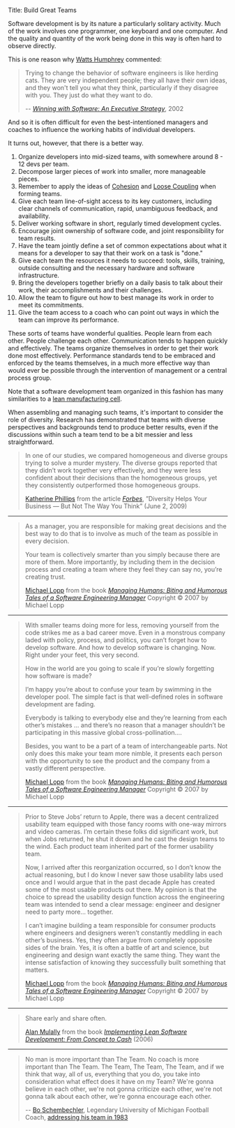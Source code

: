 Title: Build Great Teams

Software development is by its nature a particularly solitary activity. Much of the work involves one programmer, one keyboard and one computer. And the quality and quantity of the work being done in this way is often hard to observe directly.

This is one reason why [Watts Humphrey][wh] commented:

> Trying to change the behavior of software engineers is like herding cats. They are very independent people; they all have their own ideas, and they won't tell you what they think, particularly if they disagree with you. They just do what they want to do.
>
> -- <cite>[Winning with Software: An Executive Strategy][humphrey-2001]</cite>, 2002

And so it is often difficult for even the best-intentioned managers and coaches to influence the working habits of individual developers.

It turns out, however, that there is a better way.

1. Organize developers into mid-sized teams, with somewhere around 8 - 12 devs per team.
2. Decompose larger pieces of work into smaller, more manageable pieces.
3. Remember to apply the ideas of [Cohesion][cohesion] and [Loose Coupling][loose] when forming teams.
4. Give each team line-of-sight access to its key customers, including clear channels of communication, rapid, unambiguous feedback, and availability.
5. Deliver working software in short, regularly timed development cycles.
6. Encourage joint ownership of software code, and joint responsibility for team results.
7. Have the team jointly define a set of common expectations about what it means for a developer to say that their work on a task is "done."
8. Give each team the resources it needs to succeed: tools, skills, training, outside consulting and the necessary hardware and software infrastructure.
9. Bring the developers together briefly on a daily basis to talk about their work, their accomplishments and their challenges.
10. Allow the team to figure out how to best manage its work in order to meet its commitments.
11. Give the team access to a coach who can point out ways in which the team can improve its performance.

These sorts of teams have wonderful qualities. People learn from each other. People challenge each other. Communication tends to happen quickly and effectively. The teams organize themselves in order to get their work done most effectively. Performance standards tend to be embraced and enforced by the teams themselves, in a much more effective way than would ever be possible through the intervention of management or a central process group.

Note that a software development team organized in this fashion has many similarities to a [lean manufacturing cell][cell].

When assembling and managing such teams, it's important to consider the role of diversity. Research has demonstrated that teams with diverse perspectives and backgrounds tend to produce better results, even if the discussions within such a team tend to be a bit messier and less straightforward.

<blockquote>
<p>
In one of our studies, we compared homogeneous and diverse groups trying to solve a murder mystery. The diverse groups reported that they didn&#8217;t work together very effectively, and they were less confident about their decisions than the homogeneous groups, yet they consistently outperformed those homogeneous groups.</p>

<footer>
<a href="http://www8.gsb.columbia.edu/cbs-directory/detail/kp2447">Katherine Phillips</a> from the article <cite><a href="bibliography.html#phillips-2009">Forbes</a></cite>, &#8221;Diversity Helps Your Business &#8212; But Not The Way You Think&#8221; (June 2, 2009)
</footer>
</blockquote>

----

<blockquote>
<p>
As a manager, you are responsible for making great decisions and the best way to do that is to involve as much of the team as possible in every decision. </p>

<p>
Your team is collectively smarter than you simply because there are more of them. More importantly, by including them in the decision process and creating a team where they feel they can say no, you&#8217;re creating trust.</p>

<footer>
<a href="http://en.wikipedia.org/wiki/Michael_Lopp">Michael Lopp</a> from the book <cite><a href="bibliography.html#lopp-2007">Managing Humans: Biting and Humorous Tales of a Software Engineering Manager</a></cite> Copyright &copy; 2007 by Michael Lopp
</footer>
</blockquote>

----

<blockquote>
<p>
With smaller teams doing more for less, removing yourself from the code strikes me as a bad career move. Even in a monstrous company laded with policy, process, and politics, you can&#8217;t forget how to develop software. And how to develop software is changing. Now. Right under your feet, this very second. </p>

<p>
How in the world are you going to scale if you&#8217;re slowly forgetting how software is made? </p>

<p>
I&#8217;m happy you&#8217;re about to confuse your team by swimming in the developer pool. The simple fact is that well-defined roles in software development are fading. </p>

<p>
Everybody is talking to everybody else and they&#8217;re learning from each other&#8217;s mistakes ... and there&#8217;s no reason that a manager shouldn&#8217;t be participating in this massive global cross-pollination.... </p>

<p>
Besides, you want to be a part of a team of interchangeable parts. Not only does this make your team more nimble, it presents each person with the opportunity to see the product and the company from a vastly different perspective.</p>

<footer>
<a href="http://en.wikipedia.org/wiki/Michael_Lopp">Michael Lopp</a> from the book <cite><a href="bibliography.html#lopp-2007">Managing Humans: Biting and Humorous Tales of a Software Engineering Manager</a></cite> Copyright &copy; 2007 by Michael Lopp
</footer>
</blockquote>



----

<blockquote>
<p>
Prior to Steve Jobs&#8217; return to Apple, there was a decent centralized usability team equipped with those fancy rooms with one-way mirrors and video cameras. I&#8217;m certain these folks did significant work, but when Jobs returned, he shut it down and he cast the design teams to the wind. Each product team inherited part of the former usability team. </p>

<p>
Now, I arrived after this reorganization occurred, so I don&#8217;t know the actual reasoning, but I do know I never saw those usability labs used once and I would argue that in the past decade Apple has created some of the most usable products out there. My opinion is that the choice to spread the usability design function across the engineering team was intended to send a clear message: engineer and designer need to party more… together. </p>

<p>
I can&#8217;t imagine building a team responsible for consumer products where engineers and designers weren&#8217;t constantly meddling in each other&#8217;s business. Yes, they often argue from completely opposite sides of the brain. Yes, it is often a battle of art and science, but engineering and design want exactly the same thing. They want the intense satisfaction of knowing they successfully built something that matters.</p>

<footer>
<a href="http://en.wikipedia.org/wiki/Michael_Lopp">Michael Lopp</a> from the book <cite><a href="bibliography.html#lopp-2007">Managing Humans: Biting and Humorous Tales of a Software Engineering Manager</a></cite> Copyright &copy; 2007 by Michael Lopp
</footer>
</blockquote>



----

<blockquote>
<p>Share early and share often.</p>
<footer><a href="http://en.wikipedia.org/wiki/Alan_Mulally">Alan Mulally</a> from the book <cite><a href="bibliography.html#poppendieck-2006">Implementing Lean Software Development: From Concept to Cash</a></cite> (2006)</footer>
</blockquote>

----

> No man is more important than The Team. No coach is more important than The Team. The Team, The Team, The Team, and if we think that way, all of us, everything that you do, you take into consideration what effect does it have on my Team? We're gonna believe in each other, we're not gonna criticize each other, we're not gonna talk about each other, we're gonna encourage each other.
>
> -- [Bo Schembechler][bo], Legendary University of Michigan Football Coach, [addressing his team in 1983][schembechler-1983]

[0]: http://en.wikipedia.org/wiki/Alan_Mulally
[bo]: https://en.wikipedia.org/wiki/Bo_Schembechler
[cell]: https://en.wikipedia.org/wiki/Cellular_manufacturing
[wh]:   https://en.wikipedia.org/wiki/Watts_Humphrey

[humphrey-2001]: bibliography.html#humphrey-2001
[poppendieck-2006]: bibliography.html#poppendieck-2006
[schembechler-1983]: bibliography.html#schembechler-1983

[cohesion]: cohesion.html
[loose]: loose-coupling.html
